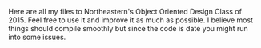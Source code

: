 Here are all my files to Northeastern's Object Oriented Design Class of 2015. Feel free to use it and improve it as much as possible. I believe most things should compile smoothly but since the code is date you might run into some issues. 



